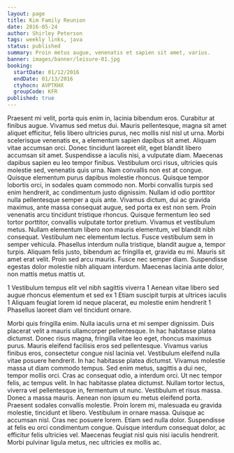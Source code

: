 ```yaml
---
layout: page
title: Kim Family Reunion
date: 2016-05-24
author: Shirley Peterson
tags: weekly links, java
status: published
summary: Proin metus augue, venenatis et sapien sit amet, varius.
banner: images/banner/leisure-01.jpg
booking:
  startDate: 01/12/2016
  endDate: 01/13/2016
  ctyhocn: AVPTKHX
  groupCode: KFR
published: true
---
```

Praesent mi velit, porta quis enim in, lacinia bibendum eros. Curabitur at finibus augue. Vivamus sed metus dui. Mauris pellentesque, magna sit amet aliquet efficitur, felis libero ultricies purus, nec mollis nisl nisl ut urna. Morbi scelerisque venenatis ex, a elementum sapien dapibus sit amet. Aliquam vitae accumsan orci. Donec tincidunt laoreet elit, eget blandit libero accumsan sit amet. Suspendisse a iaculis nisi, a vulputate diam. Maecenas dapibus sapien eu leo tempor finibus. Vestibulum orci risus, ultricies quis molestie sed, venenatis quis urna. Nam convallis non est at congue. Quisque elementum purus dapibus molestie rhoncus. Quisque tempor lobortis orci, in sodales quam commodo non. Morbi convallis turpis sed enim hendrerit, ac condimentum justo dignissim. Nullam id odio porttitor nulla pellentesque semper a quis ante. Vivamus dictum, dui ac gravida maximus, ante massa consequat augue, sed porta ex est non sem.
Proin venenatis arcu tincidunt tristique rhoncus. Quisque fermentum leo sed tortor porttitor, convallis vulputate tortor pretium. Vivamus et vestibulum metus. Nullam elementum libero non mauris elementum, vel blandit nibh consequat. Vestibulum nec elementum lectus. Fusce vestibulum sem in semper vehicula. Phasellus interdum nulla tristique, blandit augue a, tempor turpis. Aliquam felis justo, bibendum ac fringilla et, gravida eu mi. Mauris sit amet erat velit. Proin sed arcu mauris. Fusce nec semper diam. Suspendisse egestas dolor molestie nibh aliquam interdum. Maecenas lacinia ante dolor, non mattis metus mattis ut.

1 Vestibulum tempus elit vel nibh sagittis viverra
1 Aenean vitae libero sed augue rhoncus elementum et sed ex
1 Etiam suscipit turpis at ultrices iaculis
1 Aliquam feugiat lorem id neque placerat, eu molestie enim hendrerit
1 Phasellus laoreet diam vel tincidunt ornare.

Morbi quis fringilla enim. Nulla iaculis urna et mi semper dignissim. Duis placerat velit a mauris ullamcorper pellentesque. In hac habitasse platea dictumst. Donec risus magna, fringilla vitae leo eget, rhoncus maximus purus. Mauris eleifend facilisis eros sed pellentesque. Vivamus varius finibus eros, consectetur congue nisl lacinia vel. Vestibulum eleifend nulla vitae posuere hendrerit. In hac habitasse platea dictumst. Vivamus molestie massa ut diam commodo tempus. Sed enim metus, sagittis a dui nec, tempor mollis orci. Cras ac consequat odio, a interdum orci. Ut nec tempor felis, ac tempus velit. In hac habitasse platea dictumst.
Nullam tortor lectus, viverra vel pellentesque in, fermentum ut nunc. Vestibulum et risus massa. Donec a massa mauris. Aenean non ipsum eu metus eleifend porta. Praesent sodales convallis molestie. Proin lorem mi, malesuada eu gravida molestie, tincidunt et libero. Vestibulum in ornare massa. Quisque ac accumsan nisl. Cras nec posuere lorem. Etiam sed nulla dolor. Suspendisse at felis eu orci condimentum congue. Quisque interdum consequat dolor, ac efficitur felis ultricies vel. Maecenas feugiat nisl quis nisi iaculis hendrerit. Morbi pulvinar ligula metus, nec ultricies ex mollis ac.
